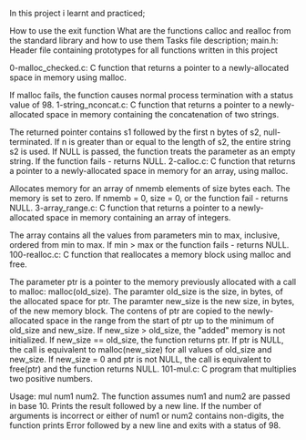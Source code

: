 In this project i learnt and practiced;

How to use the exit function
What are the functions calloc and realloc from the standard library and how to use them
Tasks file description;
main.h: Header file containing prototypes for all functions written in this project

0-malloc_checked.c: C function that returns a pointer to a newly-allocated space in memory using malloc.

If malloc fails, the function causes normal process termination with a status value of 98.
1-string_nconcat.c: C function that returns a pointer to a newly-allocated space in memory containing the concatenation of two strings.

The returned pointer contains s1 followed by the first n bytes of s2, null-terminated.
If n is greater than or equal to the length of s2, the entire string s2 is used.
If NULL is passed, the function treats the parameter as an empty string.
If the function fails - returns NULL.
2-calloc.c: C function that returns a pointer to a newly-allocated space in memory for an array, using malloc.

Allocates memory for an array of nmemb elements of size bytes each.
The memory is set to zero.
If nmemb = 0, size = 0, or the function fail - returns NULL.
3-array_range.c: C function that returns a pointer to a newly-allocated space in memory containing an array of integers.

The array contains all the values from parameters min to max, inclusive, ordered from min to max.
If min > max or the function fails - returns NULL.
100-realloc.c: C function that reallocates a memory block using malloc and free.

The parameter ptr is a pointer to the memory previously allocated with a call to malloc: malloc(old_size).
The paramter old_size is the size, in bytes, of the allocated space for ptr.
The paramter new_size is the new size, in bytes, of the new memory block.
The contens of ptr are copied to the newly-allocated space in the range from the start of ptr up to the minimum of old_size and new_size.
If new_size > old_size, the "added" memory is not initialized.
If new_size == old_size, the function returns ptr.
If ptr is NULL, the call is equivalent to malloc(new_size) for all values of old_size and new_size.
If new_size = 0 and ptr is not NULL, the call is equivalent to free(ptr) and the function returns NULL.
101-mul.c: C program that multiplies two positive numbers.

Usage: mul num1 num2.
The function assumes num1 and num2 are passed in base 10.
Prints the result followed by a new line.
If the number of arguments is incorrect or either of num1 or num2 contains non-digits, the function prints Error followed by a new line and exits with a status of 98.
